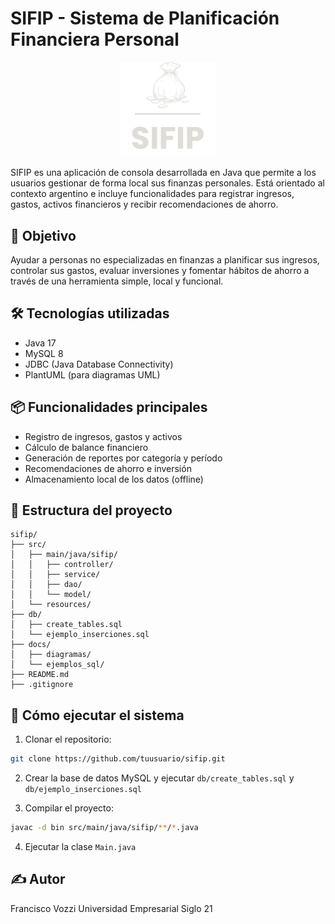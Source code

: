 # SIFIP - Sistema de Planificación Financiera Personal
<div align="center">
  <img src="SIFIP.png" width="30%">
</div>

SIFIP es una aplicación de consola desarrollada en Java que permite a los usuarios gestionar de forma local sus finanzas personales. Está orientado al contexto argentino e incluye funcionalidades para registrar ingresos, gastos, activos financieros y recibir recomendaciones de ahorro.

## 🎯 Objetivo

Ayudar a personas no especializadas en finanzas a planificar sus ingresos, controlar sus gastos, evaluar inversiones y fomentar hábitos de ahorro a través de una herramienta simple, local y funcional.

## 🛠️ Tecnologías utilizadas

- Java 17
- MySQL 8
- JDBC (Java Database Connectivity)
- PlantUML (para diagramas UML)

## 📦 Funcionalidades principales

- Registro de ingresos, gastos y activos
- Cálculo de balance financiero
- Generación de reportes por categoría y período
- Recomendaciones de ahorro e inversión
- Almacenamiento local de los datos (offline)

## 📁 Estructura del proyecto

```
sifip/
├── src/
│   ├── main/java/sifip/
│   │   ├── controller/
│   │   ├── service/
│   │   ├── dao/
│   │   └── model/
│   └── resources/
├── db/
│   ├── create_tables.sql
│   └── ejemplo_inserciones.sql
├── docs/
│   ├── diagramas/
│   └── ejemplos_sql/
├── README.md
├── .gitignore

```

## 🚀 Cómo ejecutar el sistema

1. Clonar el repositorio:
```bash
git clone https://github.com/tuusuario/sifip.git
```

2. Crear la base de datos MySQL y ejecutar `db/create_tables.sql` y `db/ejemplo_inserciones.sql`

3. Compilar el proyecto:
```bash
javac -d bin src/main/java/sifip/**/*.java
```

4. Ejecutar la clase `Main.java`

## ✍️ Autor

Francisco Vozzi
Universidad Empresarial Siglo 21
